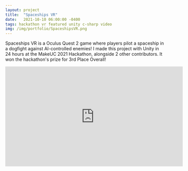 ```yaml
---
layout: project
title:  "Spaceships VR"
date:   2021-10-10 06:00:00 -0400
tags: hackathon vr featured unity c-sharp video
img: /img/portfolio/SpaceshipsVR.png
---
```


Spaceships VR is a Oculus Quest 2 game where players pilot a spaceship in a dogfight against AI-controlled enemies! I made this project with Unity in 24 hours at the MakeUC 2021 Hackathon, alongside 2 other contributors. It won the hackathon's prize for 3rd Place Overall!

<iframe width="560" height="315" src="https://www.youtube.com/embed/nDU__97weJU" title="YouTube video player" frameborder="0" allow="accelerometer; autoplay; clipboard-write; encrypted-media; gyroscope; picture-in-picture; web-share" allowfullscreen></iframe>